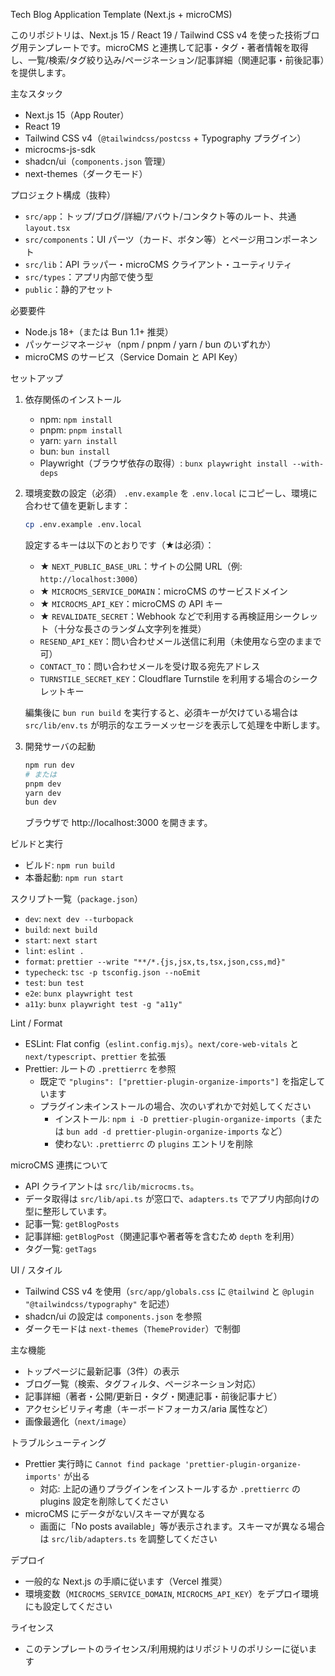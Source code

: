 Tech Blog Application Template (Next.js + microCMS)

このリポジトリは、Next.js 15 / React 19 / Tailwind CSS v4 を使った技術ブログ用テンプレートです。microCMS と連携して記事・タグ・著者情報を取得し、一覧/検索/タグ絞り込み/ページネーション/記事詳細（関連記事・前後記事）を提供します。

主なスタック
- Next.js 15（App Router）
- React 19
- Tailwind CSS v4（`@tailwindcss/postcss` + Typography プラグイン）
- microcms-js-sdk
- shadcn/ui（`components.json` 管理）
- next-themes（ダークモード）

プロジェクト構成（抜粋）
- `src/app`：トップ/ブログ/詳細/アバウト/コンタクト等のルート、共通 `layout.tsx`
- `src/components`：UI パーツ（カード、ボタン等）とページ用コンポーネント
- `src/lib`：API ラッパー・microCMS クライアント・ユーティリティ
- `src/types`：アプリ内部で使う型
- `public`：静的アセット

必要要件
- Node.js 18+（または Bun 1.1+ 推奨）
- パッケージマネージャ（npm / pnpm / yarn / bun のいずれか）
- microCMS のサービス（Service Domain と API Key）

セットアップ
1) 依存関係のインストール
   - npm: `npm install`
   - pnpm: `pnpm install`
   - yarn: `yarn install`
   - bun: `bun install`
   - Playwright（ブラウザ依存の取得）: `bunx playwright install --with-deps`

2) 環境変数の設定（必須）
   `.env.example` を `.env.local` にコピーし、環境に合わせて値を更新します：

   ```bash
   cp .env.example .env.local
   ```

   設定するキーは以下のとおりです（★は必須）：
   - ★ `NEXT_PUBLIC_BASE_URL`：サイトの公開 URL（例: `http://localhost:3000`）
   - ★ `MICROCMS_SERVICE_DOMAIN`：microCMS のサービスドメイン
   - ★ `MICROCMS_API_KEY`：microCMS の API キー
   - ★ `REVALIDATE_SECRET`：Webhook などで利用する再検証用シークレット（十分な長さのランダム文字列を推奨）
   - `RESEND_API_KEY`：問い合わせメール送信に利用（未使用なら空のままで可）
   - `CONTACT_TO`：問い合わせメールを受け取る宛先アドレス
   - `TURNSTILE_SECRET_KEY`：Cloudflare Turnstile を利用する場合のシークレットキー

   編集後に `bun run build` を実行すると、必須キーが欠けている場合は `src/lib/env.ts` が明示的なエラーメッセージを表示して処理を中断します。

3) 開発サーバの起動

   ```bash
   npm run dev
   # または
   pnpm dev
   yarn dev
   bun dev
   ```

   ブラウザで http://localhost:3000 を開きます。

ビルドと実行
- ビルド: `npm run build`
- 本番起動: `npm run start`

スクリプト一覧（`package.json`）
- `dev`: `next dev --turbopack`
- `build`: `next build`
- `start`: `next start`
- `lint`: `eslint .`
- `format`: `prettier --write "**/*.{js,jsx,ts,tsx,json,css,md}"`
- `typecheck`: `tsc -p tsconfig.json --noEmit`
- `test`: `bun test`
- `e2e`: `bunx playwright test`
- `a11y`: `bunx playwright test -g "a11y"`

Lint / Format
- ESLint: Flat config（`eslint.config.mjs`）。`next/core-web-vitals` と `next/typescript`、`prettier` を拡張
- Prettier: ルートの `.prettierrc` を参照
  - 既定で `"plugins": ["prettier-plugin-organize-imports"]` を指定しています
  - プラグイン未インストールの場合、次のいずれかで対処してください
    - インストール: `npm i -D prettier-plugin-organize-imports`（または `bun add -d prettier-plugin-organize-imports` など）
    - 使わない: `.prettierrc` の `plugins` エントリを削除

microCMS 連携について
- API クライアントは `src/lib/microcms.ts`。
- データ取得は `src/lib/api.ts` が窓口で、`adapters.ts` でアプリ内部向けの型に整形しています。
- 記事一覧: `getBlogPosts`
- 記事詳細: `getBlogPost`（関連記事や著者等を含むため `depth` を利用）
- タグ一覧: `getTags`

UI / スタイル
- Tailwind CSS v4 を使用（`src/app/globals.css` に `@tailwind` と `@plugin "@tailwindcss/typography"` を記述）
- shadcn/ui の設定は `components.json` を参照
- ダークモードは `next-themes`（`ThemeProvider`）で制御

主な機能
- トップページに最新記事（3件）の表示
- ブログ一覧（検索、タグフィルタ、ページネーション対応）
- 記事詳細（著者・公開/更新日・タグ・関連記事・前後記事ナビ）
- アクセシビリティ考慮（キーボードフォーカス/aria 属性など）
- 画像最適化（`next/image`）

トラブルシューティング
- Prettier 実行時に `Cannot find package 'prettier-plugin-organize-imports'` が出る
  - 対応: 上記の通りプラグインをインストールするか `.prettierrc` の plugins 設定を削除してください
- microCMS にデータがない/スキーマが異なる
  - 画面に「No posts available」等が表示されます。スキーマが異なる場合は `src/lib/adapters.ts` を調整してください

デプロイ
- 一般的な Next.js の手順に従います（Vercel 推奨）
- 環境変数（`MICROCMS_SERVICE_DOMAIN`, `MICROCMS_API_KEY`）をデプロイ環境にも設定してください

ライセンス
- このテンプレートのライセンス/利用規約はリポジトリのポリシーに従います
